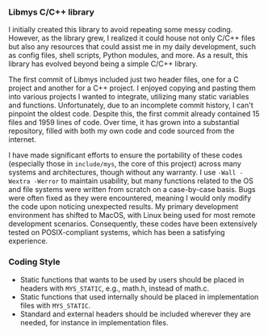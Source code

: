 ### Libmys C/C++ library

I initially created this library to avoid repeating some messy coding. However, as the library grew, I realized it could house not only C/C++ files but also any resources that could assist me in my daily development, such as config files, shell scripts, Python modules, and more. As a result, this library has evolved beyond being a simple C/C++ library.

The first commit of Libmys included just two header files, one for a C project and another for a C++ project. I enjoyed copying and pasting them into various projects I wanted to integrate, utilizing many static variables and functions. Unfortunately, due to an incomplete commit history, I can't pinpoint the oldest code. Despite this, the first commit already contained 15 files and 1959 lines of code. Over time, it has grown into a substantial repository, filled with both my own code and code sourced from the internet.

I have made significant efforts to ensure the portability of these codes (especially those in `include/mys`, the core of this project) across many systems and architectures, though without any warranty. I use `-Wall -Wextra -Werror` to maintain usability, but many functions related to the OS and file systems were written from scratch on a case-by-case basis. Bugs were often fixed as they were encountered, meaning I would only modify the code upon noticing unexpected results. My primary development environment has shifted to MacOS, with Linux being used for most remote development scenarios. Consequently, these codes have been extensively tested on POSIX-compliant systems, which has been a satisfying experience.

### Coding Style

- Static functions that wants to be used by users should be placed in headers with `MYS_STATIC`, e.g., math.h, instead of math.c.
- Static functions that used internally should be placed in implementation files with `MYS_STATIC`.
- Standard and external headers should be included wherever they are needed, for instance in implementation files.

